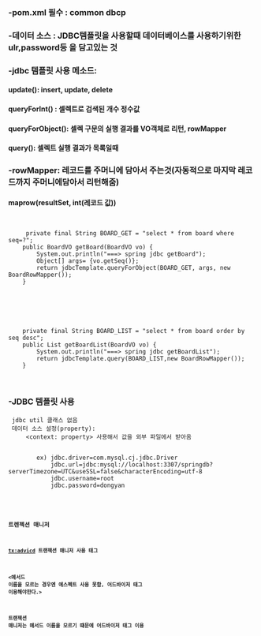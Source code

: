 ### -pom.xml 필수 : common dbcp

### -데이터 소스 : JDBC템플릿을 사용할때 데이터베이스를 사용하기위한 ulr,password등 을 담고있는 것

### -jdbc 템플릿 사용 메소드:
#### 	update(): insert, update, delete
#### 	queryForInt() : 셀렉트로 검색된 개수 정수값
#### 	queryForObject(): 셀렉 구문의 실행  결과를 VO객체로 리턴, rowMapper 
#### 	query(): 셀렉트 실행 결과가 목록일때

### -rowMapper: 레코드를 주머니에 담아서 주는것(자동적으로 마지막 레코드까지 주머니에담아서 리턴해줌)
#### 	maprow(resultSet, int(레코드 값))

<pre>
<code>

     private final String BOARD_GET = "select * from board where seq=?";
    public BoardVO getBoard(BoardVO vo) {
		System.out.println("===> spring jdbc getBoard");
		Object[] args= {vo.getSeq()};
		return jdbcTemplate.queryForObject(BOARD_GET, args, new BoardRowMapper());
	}


</code>
</pre>

<pre>
<code>

    private final String BOARD_LIST = "select * from board order by seq desc";
    public List<BoardVO> getBoardList(BoardVO vo) {
		System.out.println("===> spring jdbc getBoardList");
		return jdbcTemplate.query(BOARD_LIST,new BoardRowMapper());
	}

</code>
</pre>

### -JDBC 템플릿 사용
     jdbc util 클래스 없음
     데이터 소스 설정(property):
         <context: property> 사용해서 값을 외부 파일에서 받아옴
	
<pre>
<code>
        ex) jdbc.driver=com.mysql.cj.jdbc.Driver
            jdbc.url=jdbc:mysql://localhost:3307/springdb?serverTimezone=UTC&useSSL=false&characterEncoding=utf-8
            jdbc.username=root
            jdbc.password=dongyan
<code>
</pre>



### 트렌젝션 매니저
####	<tx:advicd> 트랜잭션 매니저 사용 태그
####	<메서드 이름을 모르는 경우엔 에스펙트 사용 못함, 어드바이저 태그 이용해야한다.>
#### 	트랜잭션 매니저는 메서드 이름을 모르기 떄문에 어드바이저 태그 이용
